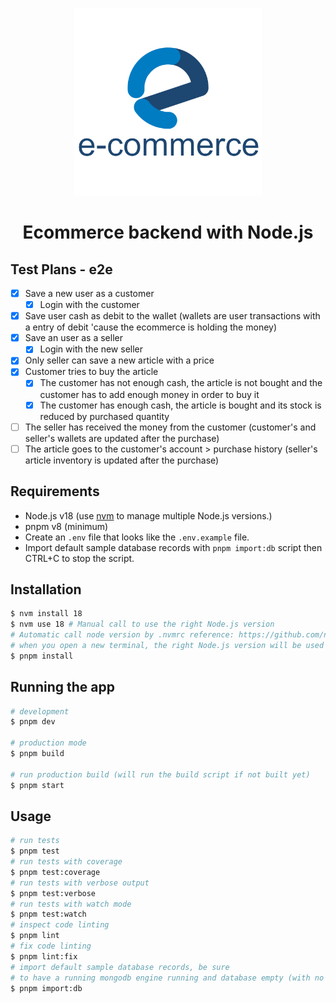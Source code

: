 <p align="center"><img src="logo.png" style="height: 300px; width: auto;" /></p>

<h1 align="center">Ecommerce backend with Node.js</h1>

## Test Plans - e2e

- [x] Save a new user as a customer
  - [x] Login with the customer
- [x] Save user cash as debit to the wallet (wallets are user transactions with a entry of debit 'cause the ecommerce is holding the money)
- [x] Save an user as a seller
  - [x] Login with the new seller
- [x] Only seller can save a new article with a price
- [x] Customer tries to buy the article
  - [x] The customer has not enough cash, the article is not bought and the customer has to add enough money in order to buy it
  - [x] The customer has enough cash, the article is bought and its stock is reduced by purchased quantity
- [ ] The seller has received the money from the customer (customer's and seller's wallets are updated after the purchase)
- [ ] The article goes to the customer's account > purchase history (seller's article inventory is updated after the purchase)

## Requirements

- Node.js v18 (use [nvm](https://github.com/nvm-sh/nvm) to manage multiple Node.js versions.)
- pnpm v8 (minimum)
- Create an `.env` file that looks like the `.env.example` file.
- Import default sample database records with `pnpm import:db` script then CTRL+C to stop the script.

## Installation

```bash
$ nvm install 18
$ nvm use 18 # Manual call to use the right Node.js version
# Automatic call node version by .nvmrc reference: https://github.com/nvm-sh/nvm#bash, so
# when you open a new terminal, the right Node.js version will be used
$ pnpm install
```

## Running the app

```bash
# development
$ pnpm dev

# production mode
$ pnpm build

# run production build (will run the build script if not built yet)
$ pnpm start
```

## Usage

```bash
# run tests
$ pnpm test
# run tests with coverage
$ pnpm test:coverage
# run tests with verbose output
$ pnpm test:verbose
# run tests with watch mode
$ pnpm test:watch
# inspect code linting
$ pnpm lint
# fix code linting
$ pnpm lint:fix
# import default sample database records, be sure
# to have a running mongodb engine running and database empty (with no records)
$ pnpm import:db
```
